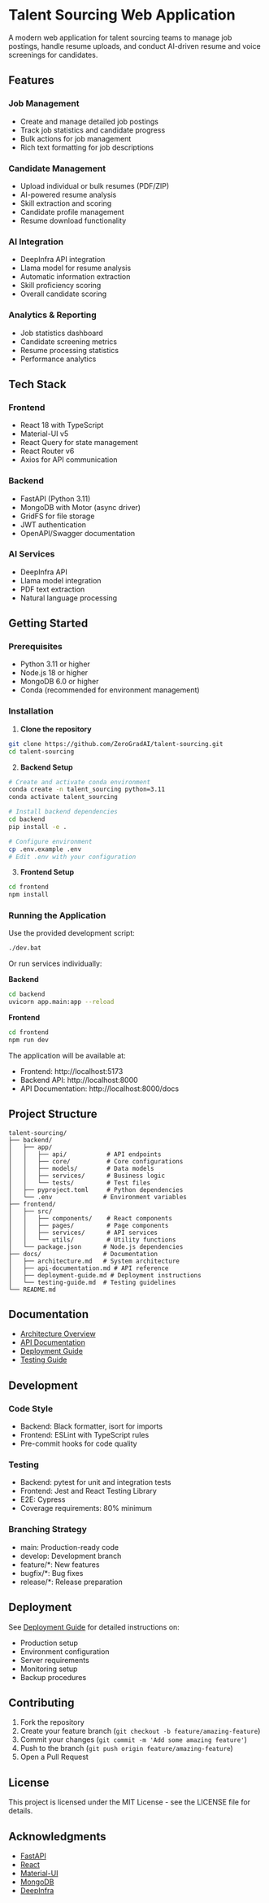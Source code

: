 # Talent Sourcing Web Application

A modern web application for talent sourcing teams to manage job postings, handle resume uploads, and conduct AI-driven resume and voice screenings for candidates.

## Features

### Job Management
- Create and manage detailed job postings
- Track job statistics and candidate progress
- Bulk actions for job management
- Rich text formatting for job descriptions

### Candidate Management
- Upload individual or bulk resumes (PDF/ZIP)
- AI-powered resume analysis
- Skill extraction and scoring
- Candidate profile management
- Resume download functionality

### AI Integration
- DeepInfra API integration
- Llama model for resume analysis
- Automatic information extraction
- Skill proficiency scoring
- Overall candidate scoring

### Analytics & Reporting
- Job statistics dashboard
- Candidate screening metrics
- Resume processing statistics
- Performance analytics

## Tech Stack

### Frontend
- React 18 with TypeScript
- Material-UI v5
- React Query for state management
- React Router v6
- Axios for API communication

### Backend
- FastAPI (Python 3.11)
- MongoDB with Motor (async driver)
- GridFS for file storage
- JWT authentication
- OpenAPI/Swagger documentation

### AI Services
- DeepInfra API
- Llama model integration
- PDF text extraction
- Natural language processing

## Getting Started

### Prerequisites
- Python 3.11 or higher
- Node.js 18 or higher
- MongoDB 6.0 or higher
- Conda (recommended for environment management)

### Installation

1. **Clone the repository**
```bash
git clone https://github.com/ZeroGradAI/talent-sourcing.git
cd talent-sourcing
```

2. **Backend Setup**
```bash
# Create and activate conda environment
conda create -n talent_sourcing python=3.11
conda activate talent_sourcing

# Install backend dependencies
cd backend
pip install -e .

# Configure environment
cp .env.example .env
# Edit .env with your configuration
```

3. **Frontend Setup**
```bash
cd frontend
npm install
```

### Running the Application

Use the provided development script:
```bash
./dev.bat
```

Or run services individually:

**Backend**
```bash
cd backend
uvicorn app.main:app --reload
```

**Frontend**
```bash
cd frontend
npm run dev
```

The application will be available at:
- Frontend: http://localhost:5173
- Backend API: http://localhost:8000
- API Documentation: http://localhost:8000/docs

## Project Structure

```
talent-sourcing/
├── backend/
│   ├── app/
│   │   ├── api/           # API endpoints
│   │   ├── core/          # Core configurations
│   │   ├── models/        # Data models
│   │   ├── services/      # Business logic
│   │   └── tests/         # Test files
│   ├── pyproject.toml     # Python dependencies
│   └── .env              # Environment variables
├── frontend/
│   ├── src/
│   │   ├── components/    # React components
│   │   ├── pages/         # Page components
│   │   ├── services/      # API services
│   │   └── utils/         # Utility functions
│   └── package.json      # Node.js dependencies
├── docs/                 # Documentation
│   ├── architecture.md   # System architecture
│   ├── api-documentation.md # API reference
│   ├── deployment-guide.md # Deployment instructions
│   └── testing-guide.md  # Testing guidelines
└── README.md
```

## Documentation

- [Architecture Overview](docs/architecture.md)
- [API Documentation](docs/api-documentation.md)
- [Deployment Guide](docs/deployment-guide.md)
- [Testing Guide](docs/testing-guide.md)

## Development

### Code Style
- Backend: Black formatter, isort for imports
- Frontend: ESLint with TypeScript rules
- Pre-commit hooks for code quality

### Testing
- Backend: pytest for unit and integration tests
- Frontend: Jest and React Testing Library
- E2E: Cypress
- Coverage requirements: 80% minimum

### Branching Strategy
- main: Production-ready code
- develop: Development branch
- feature/*: New features
- bugfix/*: Bug fixes
- release/*: Release preparation

## Deployment

See [Deployment Guide](docs/deployment-guide.md) for detailed instructions on:
- Production setup
- Environment configuration
- Server requirements
- Monitoring setup
- Backup procedures

## Contributing

1. Fork the repository
2. Create your feature branch (`git checkout -b feature/amazing-feature`)
3. Commit your changes (`git commit -m 'Add some amazing feature'`)
4. Push to the branch (`git push origin feature/amazing-feature`)
5. Open a Pull Request

## License

This project is licensed under the MIT License - see the LICENSE file for details.

## Acknowledgments

- [FastAPI](https://fastapi.tiangolo.com/)
- [React](https://reactjs.org/)
- [Material-UI](https://mui.com/)
- [MongoDB](https://www.mongodb.com/)
- [DeepInfra](https://deepinfra.com/) 